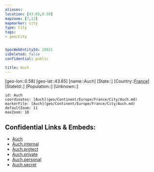 ```yaml
---
aliases: 
location: [43.65,0.58]
mapzoom: [7,12] 
mapmarker: city 
type: City
tags:
- geo/City


SpocWebEntityId: 28921
isDeleted: false
confidential: public

title: Auch
---
```

[geo-lon::0.58]
[geo-lat::43.65]
[name::Auch]
[State::]
[Country::[France](geo/Continent/Europe/France.md)]
[StateId::]
[Population::]
[Unknown::]


```leaflet
id: Auch
coordinates: [Auch](geo/Continent/Europe/France/City/Auch.md)
markerFile: [Auch](geo/Continent/Europe/France/City/Auch.md)
defaultZoom: 11 
maxZoom: 18
```


## Confidential Links & Embeds: 
- [Auch](../../../../../../_public/geo/Continent/Europe/France/City/Auch.md) 
- [Auch.internal](../../../../../../_internal/geo/Continent/Europe/France/City/Auch.internal.md) 
- [Auch.protect](../../../../../../_protect/geo/Continent/Europe/France/City/Auch.protect.md) 
- [Auch.private](../../../../../../_private/geo/Continent/Europe/France/City/Auch.private.md) 
- [Auch.personal](../../../../../../_personal/geo/Continent/Europe/France/City/Auch.personal.md) 
- [Auch.secret](../../../../../../_secret/geo/Continent/Europe/France/City/Auch.secret.md) 
